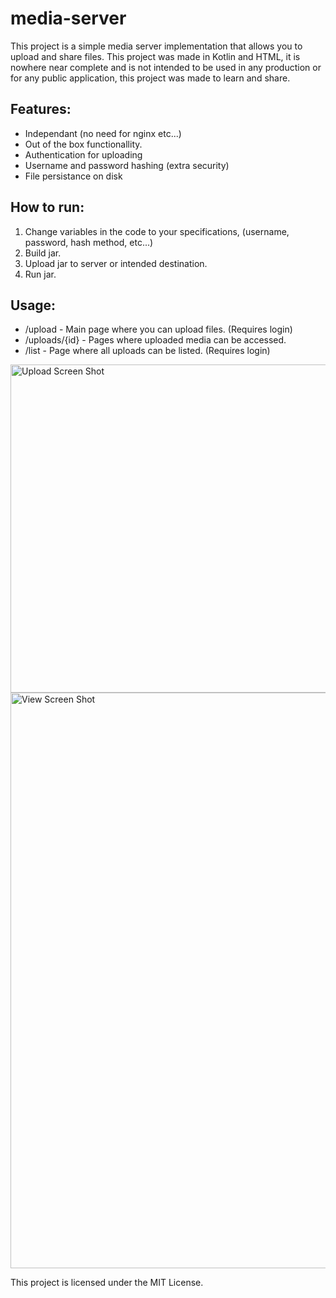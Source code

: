 # media-server

This project is a simple media server implementation that allows you to upload and share files. This project was made in Kotlin and HTML, it is nowhere near complete and is not intended to be used in any production or for any public application, this project was made to learn and share.

## Features:
- Independant (no need for nginx etc...)
- Out of the box functionallity.
- Authentication for uploading
- Username and password hashing (extra security)
- File persistance on disk

## How to run:
1. Change variables in the code to your specifications, (username, password, hash method, etc...)
2. Build jar.
3. Upload jar to server or intended destination.
4. Run jar.

## Usage:
- /upload - Main page where you can upload files. (Requires login)
- /uploads/{id} - Pages where uploaded media can be accessed.
- /list - Page where all uploads can be listed. (Requires login)

<img width="525" alt="Upload Screen Shot" src="https://user-images.githubusercontent.com/39539212/151848034-1be95232-f39a-4661-8c68-92bc76777bc3.png">


<img width="921" alt="View Screen Shot" src="https://user-images.githubusercontent.com/39539212/151848144-e7c7b4b2-cfe2-48f6-9b6e-ca40ab1c1cae.png">

This project is licensed under the MIT License.
